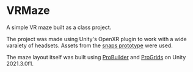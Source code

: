 # VRMaze
 A simple VR maze built as a class project.

The project was made using Unity's OpenXR plugin to work with a wide varaiety of headsets. Assets from the [snaps prototype](https://assetstore.unity.com/packages/3d/environments/snaps-prototype-office-137490#description) were used.

The maze layout itself was built using [ProBuilder](https://docs.unity3d.com/Packages/com.unity.probuilder@5.0/manual/index.html) and [ProGrids](https://docs.unity3d.com/Packages/com.unity.progrids@3.0/manual/index.html) on Unity 2021.3.0f1.
